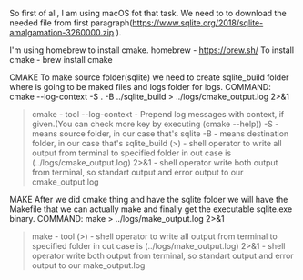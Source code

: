 So first of all, I am using macOS fot that task.
We need to to download the needed file from first paragraph(https://www.sqlite.org/2018/sqlite-amalgamation-3260000.zip ).

I'm using homebrew to install cmake.
homebrew - https://brew.sh/
To install cmake - brew install cmake


CMAKE
To make source folder(sqlite) we need to create sqlite_build folder where is going to be maked files 
and logs folder for logs.
COMMAND: cmake --log-context -S . -B ../sqlite_build > ../logs/cmake_output.log 2>&1
> cmake - tool
> --log-context - Prepend log messages with context, if given.(You can check more key by executing (cmake --help))
> -S - means source folder, in our case that's sqlite
> -B - means destination folder, in our case that's sqlite_build
> (>) - shell operator to write all output from terminal to specified folder in out case is (../logs/cmake_output.log)
> 2>&1 - shell operator write both output from terminal, so standart output and error output to our cmake_output.log


MAKE
After we did cmake thing and have the sqlite folder we will have the Makefile that we can actually make and finally get the executable sqlite.exe binary.
COMMAND: make > ../logs/make_output.log 2>&1
> make - tool
> (>) - shell operator to write all output from terminal to specified folder in out case is (../logs/make_output.log)
> 2>&1 - shell operator write both output from terminal, so standart output and error output to our make_output.log

